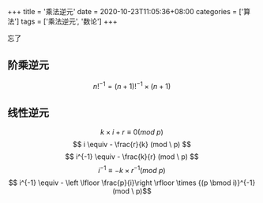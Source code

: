 +++
title = '乘法逆元'
date = 2020-10-23T11:05:36+08:00
categories = ['算法']
tags = ['乘法逆元', '数论']
+++

忘了

<!--more-->

## 阶乘逆元

$${n!}^{-1} = {(n+1)!}^{-1} \times (n+1)$$

## 线性逆元

$$ k \times i + r  \equiv   0  (mod \ p) $$
$$ i  \equiv   - \frac{r}{k} (mod \ p) $$
$$ i^{-1}  \equiv   - \frac{k}{r} (mod \ p) $$
$$ i^{-1}  \equiv -k \times r^{-1} (mod \ p) $$
$$ i^{-1}  \equiv - \left \lfloor \frac{p}{i}\right \rfloor \times {(p \bmod i)}^{-1} (mod \ p)$$